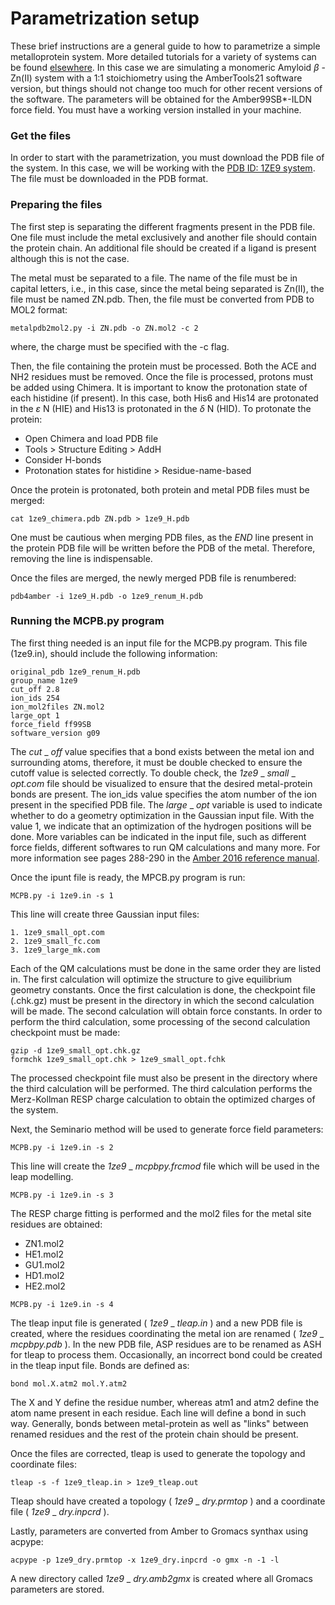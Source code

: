 # Parametrization setup

These brief instructions are a general guide to how to parametrize a simple 
metalloprotein system. More detailed tutorials for a variety of systems 
can be found [elsewhere](http://ambermd.org/tutorials/advanced/tutorial20/mcpbpy.htm).
In this case we are simulating a monomeric Amyloid $\beta$ - Zn(II) system with a 1:1 stoichiometry
using the AmberTools21 software version, but things should not change too much for other recent 
versions of the software. The parameters will be obtained for the Amber99SB*-ILDN force field.
You must have a working version installed in your machine.


### Get the files

In order to start with the parametrization, you must download the PDB file of the system. 
In this case, we will be working with the [PDB ID: 1ZE9 system](https://www.rcsb.org/structure/1ze9).
The file must be downloaded in the PDB format.

### Preparing the files

The first step is separating the different fragments present in the PDB file. One file must include
the metal exclusively and another file should contain the protein chain. An additional file should 
be created if a ligand is present although this is not the case. 

The metal must be separated to a file. The name of the file must be in capital letters, i.e., in this
case, since the metal being separated is Zn(II), the file must be named ZN.pdb. Then, the file
must be converted from PDB to MOL2 format:

```
metalpdb2mol2.py -i ZN.pdb -o ZN.mol2 -c 2
```
where, the charge must be specified with the -c flag.

Then, the file containing the protein must be processed. Both the ACE and NH2 residues
must be removed. Once the file is processed, protons must be added using Chimera.
It is important to know the protonation state of each histidine (if present). In this case,
both His6 and His14 are protonated in the $\varepsilon$ N (HIE) and His13 is protonated in 
the $\delta$ N (HID). To protonate the protein:

- Open Chimera and load PDB file
- Tools > Structure Editing > AddH
- Consider H-bonds
- Protonation states for histidine > Residue-name-based

Once the protein is protonated, both protein and metal PDB files
must be merged:

```
cat 1ze9_chimera.pdb ZN.pdb > 1ze9_H.pdb
```
One must be cautious when merging PDB files, as the $\textit{END}$ line present in
the protein PDB file will be written before the PDB of the metal. Therefore, removing
the line is indispensable.

Once the files are merged, the newly merged PDB file is renumbered:

```
pdb4amber -i 1ze9_H.pdb -o 1ze9_renum_H.pdb
```

### Running the MCPB.py program

The first thing needed is an input file for the MCPB.py program. This file (1ze9.in), should
include the following information:

```
original_pdb 1ze9_renum_H.pdb
group_name 1ze9
cut_off 2.8
ion_ids 254
ion_mol2files ZN.mol2
large_opt 1
force_field ff99SB
software_version g09
```

The $\textit{cut}$ _ $\textit{off}$ value specifies that a bond exists between the metal ion and 
surrounding atoms, therefore, it must be double checked to ensure the cutoff value is selected 
correctly. To double check, the $\textit{1ze9}$ _ $\textit{small}$ _ $\textit{opt.com}$ file should 
be visualized to ensure that the desired metal-protein bonds are present.
The ion_ids value specifies the atom number of the ion present in the
specified PDB file. The $\textit{large}$ _ $\textit{opt}$ variable is used to indicate whether to do 
a geometry optimization in the Gaussian input file. With the value 1, we indicate that an 
optimization of the hydrogen positions will be done. More variables can be indicated
in the input file, such as different force fields, different softwares to run QM calculations
and many more. For more information see pages 288-290 in the 
[Amber 2016 reference manual](http://ambermd.org/doc12/Amber16.pdf).

Once the ipunt file is ready, the MPCB.py program is run:

```
MCPB.py -i 1ze9.in -s 1
```

This line will create three Gaussian input files:

```
1. 1ze9_small_opt.com
2. 1ze9_small_fc.com
3. 1ze9_large_mk.com
```

Each of the QM calculations must be done in the same order they are listed in.
The first calculation will optimize the structure to give equilibrium geometry constants.
Once the first calculation is done, the checkpoint file (.chk.gz) must be present in the
directory in which the second calculation will be made. The second calculation will obtain
force constants. In order to perform the third calculation, some processing of the second
calculation checkpoint must be made:

```
gzip -d 1ze9_small_opt.chk.gz
formchk 1ze9_small_opt.chk > 1ze9_small_opt.fchk
```

The processed checkpoint file must also be present in the directory where the third calculation
will be performed. The third calculation performs the Merz-Kollman RESP charge calculation to 
obtain the optimized charges of the system.

Next, the Seminario method will be used to generate force field parameters:

```
MCPB.py -i 1ze9.in -s 2
```

This line will create the $\textit{1ze9}$ _ $\textit{mcpbpy.frcmod}$ file which will be used
in the leap modelling.

```
MCPB.py -i 1ze9.in -s 3
```

The RESP charge fitting is performed and the mol2 files for the metal site residues are obtained:

- ZN1.mol2
- HE1.mol2
- GU1.mol2
- HD1.mol2
- HE2.mol2

```
MCPB.py -i 1ze9.in -s 4
```

The tleap input file is generated ( $\textit{1ze9}$ _ $\textit{tleap.in}$ ) and a new PDB file is created,
where the residues coordinating the metal ion are renamed ( $\textit{1ze9}$ _ $\textit{mcpbpy.pdb}$ ).
In the new PDB file, ASP residues are to be renamed as ASH for tleap to process them. Occasionally, 
an incorrect bond could be created in the tleap input file. Bonds are defined as:

```
bond mol.X.atm2 mol.Y.atm2
```

The X and Y define the residue number, whereas atm1 and atm2 define the atom name present in each residue.
Each line will define a bond in such way. Generally, bonds between metal-protein as well 
as "links" between renamed residues and the rest of the protein chain should be present.

Once the files are corrected, tleap is used to generate the topology and coordinate files:

```
tleap -s -f 1ze9_tleap.in > 1ze9_tleap.out
```

Tleap should have created a topology ( $\textit{1ze9}$ _ $\textit{dry.prmtop}$ ) and
a coordinate file ( $\textit{1ze9}$ _ $\textit{dry.inpcrd}$ ).

Lastly, parameters are converted from Amber to Gromacs synthax using acpype:

```
acpype -p 1ze9_dry.prmtop -x 1ze9_dry.inpcrd -o gmx -n -1 -l
```

A new directory called $\textit{1ze9}$ _ $\textit{dry.amb2gmx}$ is created where all Gromacs
parameters are stored.
